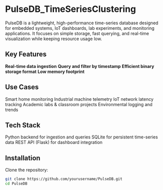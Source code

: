 # PulseDB_TimeSeriesClustering
PulseDB is a lightweight, high-performance time-series database designed for embedded systems, IoT dashboards, lab experiments, and monitoring applications. It focuses on simple storage, fast querying, and real-time visualization while keeping resource usage low.

## Key Features

**Real-time data ingestion**
**Query and filter by timestamp**
**Efficient binary storage format**
**Low memory footprint**

## Use Cases
Smart home monitoring 
Industrial machine telemetry
IoT network latency tracking
Academic labs & classroom projects
Environmental logging and trends

## Tech Stack
Python backend for ingestion and queries
SQLite for persistent time-series data
REST API (Flask) for dashboard integration

## Installation

Clone the repository:

```bash
git clone https://github.com/yourusername/PulseDB.git
cd PulseDB
